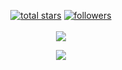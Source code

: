   <p align="center">
  <a href="https://github.com/darknessteam651?tab=repositories&sort=stargazers">
    <img alt="total stars" title="Total stars on GitHub" src="https://custom-icon-badges.herokuapp.com/badge/dynamic/json?logo=star&color=55960c&labelColor=488207&label=Stars&style=for-the-badge&query=%24.stars&url=https://api.github-star-counter.workers.dev/user/DarknessTeam"/></a>
  <a href="https://github.com/darknessteam651?tab=followers">
    <img alt="followers" title="Follow me on Github" src="https://custom-icon-badges.herokuapp.com/github/followers/DarknessTeam?color=236ad3&labelColor=1155ba&style=for-the-badge&logo=person-add&label=Follow&logoColor=white"/></a>
    </br></br>
  <a href="https://github.com/darknessteam651">
    <img src="https://komarev.com/ghpvc/?username=DarknessTeam&label=Profile%20views&color=brightgreen&label=Profile+Views&style=plastic">
  </a>
  
</p>

<p align="center">
  <img src="https://profile-counter.glitch.me/DarknessTeam/count.svg" />
</p>

<!--
![Metrics](https://github.com/darknessteam651/DarknessTeam/blob/master/github-metrics.svg)
-->
<!--
